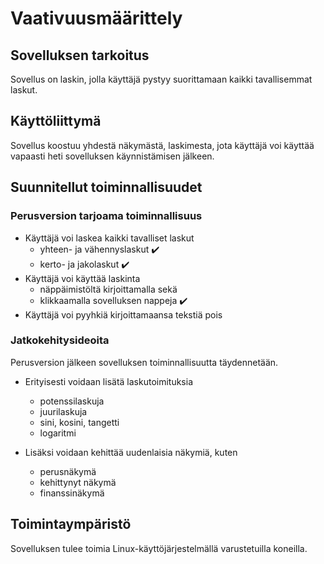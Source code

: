 # Vaativuusmäärittely

## Sovelluksen tarkoitus

Sovellus on laskin, jolla käyttäjä pystyy suorittamaan kaikki tavallisemmat laskut.

## Käyttöliittymä

Sovellus koostuu yhdestä näkymästä, laskimesta, jota käyttäjä voi käyttää vapaasti heti sovelluksen käynnistämisen jälkeen.

## Suunnitellut toiminnallisuudet

### Perusversion tarjoama toiminnallisuus

- Käyttäjä voi laskea kaikki tavalliset laskut
	- yhteen- ja vähennyslaskut :heavy_check_mark:
	- kerto- ja jakolaskut :heavy_check_mark:
- Käyttäjä voi käyttää laskinta
	- näppäimistöltä kirjoittamalla sekä
	- klikkaamalla sovelluksen nappeja :heavy_check_mark:
- Käyttäjä voi pyyhkiä kirjoittamaansa tekstiä pois

### Jatkokehitysideoita

Perusversion jälkeen sovelluksen toiminnallisuutta täydennetään.

- Erityisesti voidaan lisätä laskutoimituksia
	- potenssilaskuja
	- juurilaskuja
	- sini, kosini, tangetti
	- logaritmi

- Lisäksi voidaan kehittää uudenlaisia näkymiä, kuten
	- perusnäkymä
	- kehittynyt näkymä
	- finanssinäkymä

## Toimintaympäristö

Sovelluksen tulee toimia Linux-käyttöjärjestelmällä varustetuilla koneilla.


